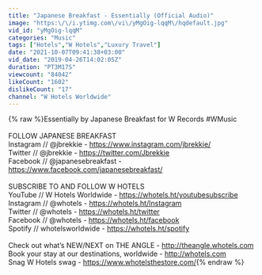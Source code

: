 ```yaml
---
title: "Japanese Breakfast - Essentially (Official Audio)"
image: "https:\/\/i.ytimg.com\/vi\/yMgOig-lqqM\/hqdefault.jpg"
vid_id: "yMgOig-lqqM"
categories: "Music"
tags: ["Hotels","W Hotels","Luxury Travel"]
date: "2021-10-07T09:41:38+03:00"
vid_date: "2019-04-26T14:02:05Z"
duration: "PT3M17S"
viewcount: "84042"
likeCount: "1602"
dislikeCount: "17"
channel: "W Hotels Worldwide"
---
```

{% raw %}Essentially by Japanese Breakfast for W Records #WMusic<br /><br />FOLLOW JAPANESE BREAKFAST<br />Instagram // @jbrekkie - <a rel="nofollow" target="blank" href="https://www.instagram.com/jbrekkie/">https://www.instagram.com/jbrekkie/</a><br />Twitter // @jbrekkie - <a rel="nofollow" target="blank" href="https://twitter.com/Jbrekkie">https://twitter.com/Jbrekkie</a><br />Facebook // @japanesebreakfast - <a rel="nofollow" target="blank" href="https://www.facebook.com/japanesebreakfast/">https://www.facebook.com/japanesebreakfast/</a><br /><br />SUBSCRIBE TO AND FOLLOW W HOTELS<br />YouTube // W Hotels Worldwide - <a rel="nofollow" target="blank" href="https://whotels.ht/youtubesubscribe">https://whotels.ht/youtubesubscribe</a><br />Instagram // @whotels - <a rel="nofollow" target="blank" href="https://whotels.ht/Instagram">https://whotels.ht/Instagram</a><br />Twitter // @whotels - <a rel="nofollow" target="blank" href="https://whotels.ht/twitter">https://whotels.ht/twitter</a><br />Facebook // @whotels - <a rel="nofollow" target="blank" href="https://whotels.ht/facebook">https://whotels.ht/facebook</a><br />Spotify // whotelsworldwide - <a rel="nofollow" target="blank" href="https://whotels.ht/spotify">https://whotels.ht/spotify</a><br /><br />Check out what’s NEW/NEXT on THE ANGLE - <a rel="nofollow" target="blank" href="http://theangle.whotels.com">http://theangle.whotels.com</a><br />Book your stay at our destinations, worldwide - <a rel="nofollow" target="blank" href="http://whotels.com">http://whotels.com</a><br />Snag W Hotels swag - <a rel="nofollow" target="blank" href="https://www.whotelsthestore.com/">https://www.whotelsthestore.com/</a>{% endraw %}
